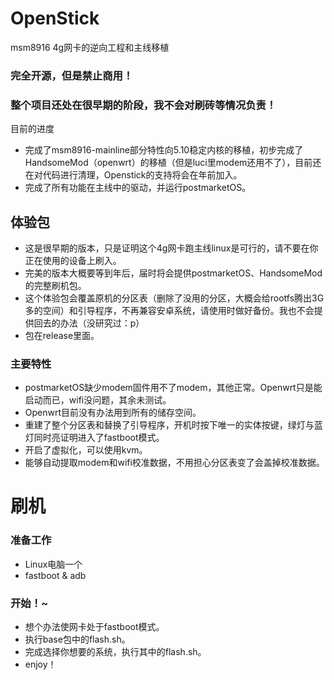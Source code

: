 # OpenStick
msm8916 4g网卡的逆向工程和主线移植

### 完全开源，但是禁止商用！

### 整个项目还处在很早期的阶段，我不会对刷砖等情况负责！

目前的进度

* 完成了msm8916-mainline部分特性向5.10稳定内核的移植，初步完成了HandsomeMod（openwrt）的移植（但是luci里modem还用不了），目前还在对代码进行清理，Openstick的支持将会在年前加入。
* 完成了所有功能在主线中的驱动，并运行postmarketOS。



## 体验包

* 这是很早期的版本，只是证明这个4g网卡跑主线linux是可行的，请不要在你正在使用的设备上刷入。
* 完美的版本大概要等到年后，届时将会提供postmarketOS、HandsomeMod的完整刷机包。
* 这个体验包会覆盖原机的分区表（删除了没用的分区，大概会给rootfs腾出3G多的空间）和引导程序，不再兼容安卓系统，请使用时做好备份。我也不会提供回去的办法（没研究过：p）
* 包在release里面。

### 主要特性

* postmarketOS缺少modem固件用不了modem，其他正常。Openwrt只是能启动而已，wifi没问题，其余未测试。
* Openwrt目前没有办法用到所有的储存空间。
* 重建了整个分区表和替换了引导程序，开机时按下唯一的实体按键，绿灯与蓝灯同时亮证明进入了fastboot模式。
* 开启了虚拟化，可以使用kvm。
* 能够自动提取modem和wifi校准数据，不用担心分区表变了会盖掉校准数据。

# 刷机

### 准备工作

* Linux电脑一个
* fastboot & adb

### 开始！~

* 想个办法使网卡处于fastboot模式。
* 执行base包中的flash.sh。
* 完成选择你想要的系统，执行其中的flash.sh。
* enjoy！



